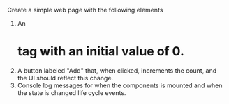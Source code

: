 Create a simple web page with the following elements

1. An <h1> tag with an initial value of 0.
2. A button labeled "Add" that, when clicked, increments the count, and the UI should reflect this change.
3. Console log messages for when the components is mounted and when the state is changed life cycle events.
